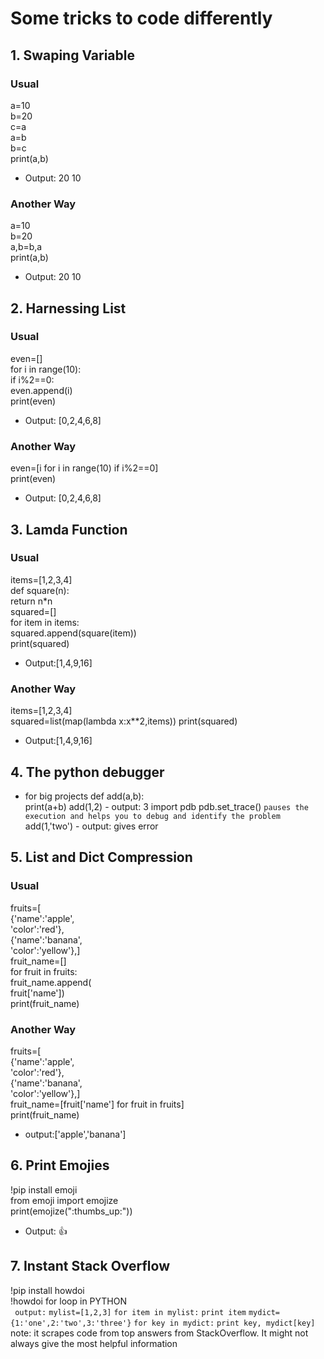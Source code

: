 # Some tricks to code differently
## 1. Swaping Variable
### Usual
a=10  
b=20  
c=a  
a=b  
b=c  
print(a,b)  
- Output: 20 10  
### Another Way
a=10  
b=20  
a,b=b,a  
print(a,b)  
- Output: 20 10
## 2. Harnessing List
### Usual
even=[]  
for i in range(10):  
  if i%2==0:  
      even.append(i)  
 print(even)  
 - Output: [0,2,4,6,8]
 ### Another Way
 even=[i for i in range(10)
        if i%2==0]  
 print(even)  
 - Output: [0,2,4,6,8]  
## 3. Lamda Function
### Usual
items=[1,2,3,4]  
def square(n):  
  return n*n  
squared=[]  
for item in items:  
  squared.append(square(item))  
print(squared)  
- Output:[1,4,9,16]
### Another Way
items=[1,2,3,4]  
squared=list(map(lambda x:x**2,items))
print(squared)
- Output:[1,4,9,16]
## 4. The python debugger
- for big projects
def add(a,b):  
  print(a+b)
add(1,2) - output: 3
import pdb
pdb.set_trace()
```pauses the execution and helps you to debug and identify the problem```
add(1,'two') - output: gives error
## 5. List and Dict Compression
### Usual
fruits=[  
         {'name':'apple',  
         'color':'red'},  
         {'name':'banana',  
         'color':'yellow'},]  
fruit_name=[]  
for fruit in fruits:  
  fruit_name.append(  
    fruit['name'])  
print(fruit_name)  
### Another Way
fruits=[  
         {'name':'apple',  
         'color':'red'},  
         {'name':'banana',  
         'color':'yellow'},]  
fruit_name=[fruit['name'] for fruit in fruits]  
print(fruit_name)  
- output:['apple','banana']  
## 6. Print Emojies
!pip install emoji  
from emoji import emojize  
print(emojize(":thumbs_up:"))  
- Output: :thumbsup:
## 7. Instant Stack Overflow
!pip install howdoi  
!howdoi for loop in PYTHON  
``` output:```
```mylist=[1,2,3]```
```for item in mylist:```
  ```print item```
```mydict={1:'one',2:'two',3:'three'}```
```for key in mydict:```
  ```print key, mydict[key] ```  
note: it scrapes code from top answers from StackOverflow. It might not always give the most helpful information 
  
